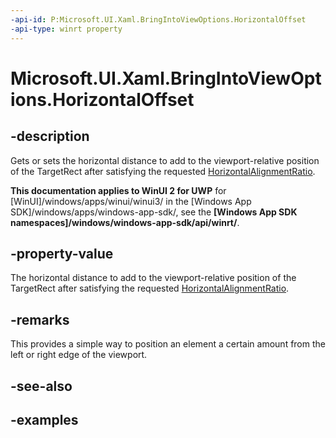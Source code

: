 ```yaml
---
-api-id: P:Microsoft.UI.Xaml.BringIntoViewOptions.HorizontalOffset
-api-type: winrt property
---
```


<!-- Property syntax.
public double HorizontalOffset { get;  set; }
-->

# Microsoft.UI.Xaml.BringIntoViewOptions.HorizontalOffset

## -description
Gets or sets the horizontal distance to add to the viewport-relative position of the TargetRect after satisfying the requested [HorizontalAlignmentRatio](bringintoviewoptions_horizontalalignmentratio.md).

**This documentation applies to WinUI 2 for UWP** for [WinUI]/windows/apps/winui/winui3/ in the [Windows App SDK]/windows/apps/windows-app-sdk/, see the **[Windows App SDK namespaces]/windows/windows-app-sdk/api/winrt/**.

## -property-value

The horizontal distance to add to the viewport-relative position of the TargetRect after satisfying the requested [HorizontalAlignmentRatio](bringintoviewoptions_horizontalalignmentratio.md).

## -remarks
This provides a simple way to position an element a certain amount from the left or right edge of the viewport.

## -see-also

## -examples


